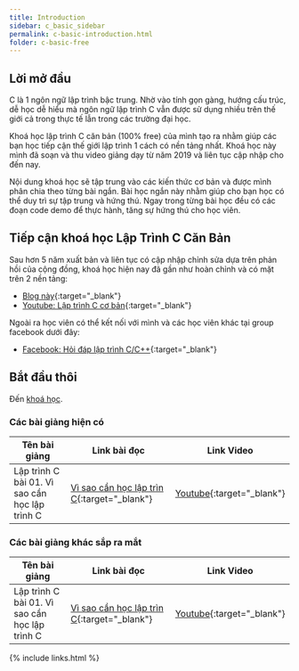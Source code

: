 ```yaml
---
title: Introduction
sidebar: c_basic_sidebar
permalink: c-basic-introduction.html
folder: c-basic-free
---
```


## Lời mở đầu

C là 1 ngôn ngữ lập trình bậc trung. Nhờ vào tính gọn gàng, hướng cấu trúc, dễ học dễ hiểu mà ngôn ngữ lập trình C vẫn được sử dụng nhiều trên thế giới cả trong thực tế lẫn trong các trường đại học.

Khoá học lập trình C căn bản (100% free) của mình tạo ra nhằm giúp các bạn học tiếp cận thế giới lập trình 1 cách có nền tảng nhất. Khoá học này mình đã soạn và thu video giảng dạy từ năm 2019 và liên tục cập nhập cho đến nay.

Nội dung khoá học sẽ tập trung vào các kiến thức cơ bản và được mình phân chia theo từng bài ngắn. Bài học ngắn này nhằm giúp cho bạn học có thể duy trì sự tập trung và hứng thú. Ngay trong từng bài học đều có các đoạn code demo để thực hành, tăng sự hứng thú cho học viên.

## Tiếp cận khoá học Lập Trình C Căn Bản

Sau hơn 5 năm xuất bản và liên tục có cập nhập chỉnh sửa dựa trên phản hồi của cộng đồng, khoá học hiện nay đã gần như hoàn chỉnh và có mặt trên 2 nền tảng:

* [Blog này](cpp-basic-01-gioi-thieu.html){:target="_blank"}
* [Youtube: Lập trình C cơ bản](https://www.youtube.com/watch?v=bQV5l1RLc7U&list=PLeIMHrW1yA0Lxz7fupOzxie-0f9zKGcOr){:target="_blank"}

Ngoài ra học viên có thể kết nối với mình và các học viên khác tại group facebook dưới đây:

* [Facebook: Hỏi đáp lập trình C/C++](https://www.facebook.com/groups/669110626869495/?ref=profile_plus_visit_group){:target="_blank"}

## Bắt đầu thôi

Đến [khoá học](/cpp-basic-01-gioi-thieu.html).


### Các bài giảng hiện có

Tên bài giảng| Link bài đọc | Link Video
--------|-----------|-----------
Lập trình C bài 01. Vì sao cần học lập trình C  | [Vì sao cần học lập trìn C](/cpp-basic-01-gioi-thieu.html){:target="_blank"} | [Youtube](https://www.youtube.com/watch?v=bQV5l1RLc7U){:target="_blank"}|


### Các bài giảng khác sắp ra mắt

Tên bài giảng| Link bài đọc | Link Video
--------|-----------|-----------
Lập trình C bài 01. Vì sao cần học lập trình C  | [Vì sao cần học lập trìn C](/cpp-basic-01-gioi-thieu.html){:target="_blank"} | [Youtube](https://www.youtube.com/watch?v=bQV5l1RLc7U){:target="_blank"}|

{% include links.html %}

